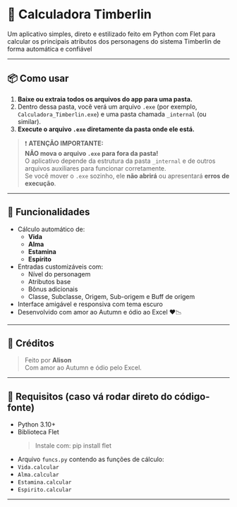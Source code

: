 # 🧮 Calculadora Timberlin

Um aplicativo simples, direto e estilizado feito em Python com Flet para calcular os principais atributos dos personagens do sistema Timberlin de forma automática e confiável

---

## 📦 Como usar

1. **Baixe ou extraia todos os arquivos do app para uma pasta.**
2. Dentro dessa pasta, você verá um arquivo `.exe` (por exemplo, `Calculadora_Timberlin.exe`) e uma pasta chamada `_internal` (ou similar).
3. **Execute o arquivo `.exe` diretamente da pasta onde ele está.**

> ❗ **ATENÇÃO IMPORTANTE:**  
> **NÃO mova o arquivo `.exe` para fora da pasta!**  
> O aplicativo depende da estrutura da pasta `_internal` e de outros arquivos auxiliares para funcionar corretamente.  
> Se você mover o `.exe` sozinho, ele **não abrirá** ou apresentará **erros de execução**.

---

## 🧰 Funcionalidades

- Cálculo automático de:
  - **Vida**
  - **Alma**
  - **Estamina**
  - **Espírito**
- Entradas customizáveis com:
  - Nível do personagem
  - Atributos base
  - Bônus adicionais
  - Classe, Subclasse, Origem, Sub-origem e Buff de origem
- Interface amigável e responsiva com tema escuro
- Desenvolvido com amor ao Autumn e ódio ao Excel ❤️📉

---

## 💬 Créditos

> Feito por **Alison**  
> Com amor ao Autumn e ódio pelo Excel.

---

## 🧪 Requisitos (caso vá rodar direto do código-fonte)

- Python 3.10+
- Biblioteca Flet
  > Instale com: pip install flet
- Arquivo `funcs.py` contendo as funções de cálculo:
- `Vida.calcular`
- `Alma.calcular`
- `Estamina.calcular`
- `Espirito.calcular`

---


